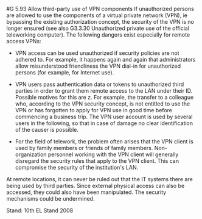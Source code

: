 #G 5.93 Allow third-party use of VPN components
If unauthorized persons are allowed to use the components of a virtual private network (VPN), ie bypassing the existing authorization concept, the security of the VPN is no longer ensured (see also G3.3.30 Unauthorized private use of the official teleworking computer). The following dangers exist especially for remote access VPNs:

* VPN access can be used unauthorized if security policies are not adhered to. For example, it happens again and again that administrators allow misunderstood friendliness the VPN dial-in for unauthorized persons (for example, for Internet use).


* VPN users pass authentication data or tokens to unauthorized third parties in order to grant them remote access to the LAN under their ID. Possible motives for this are z. For example, the transfer to a colleague who, according to the VPN security concept, is not entitled to use the VPN or has forgotten to apply for VPN use in good time before commencing a business trip. The VPN user account is used by several users in the following, so that in case of damage no clear identification of the causer is possible.


* For the field of telework, the problem often arises that the VPN client is used by family members or friends of family members. Non-organization personnel working with the VPN client will generally disregard the security rules that apply to the VPN client. This can compromise the security of the institution's LAN.


At remote locations, it can never be ruled out that the IT systems there are being used by third parties. Since external physical access can also be accessed, they could also have been manipulated. The security mechanisms could be undermined.

Stand: 10th EL Stand 2008




